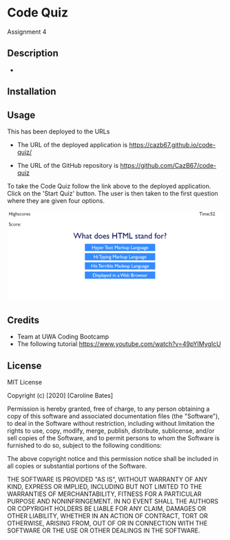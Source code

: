 # Code Quiz
Assignment 4

## Description

* 

## Installation



## Usage
This has been deployed to the URLs 

* The URL of the deployed application is https://cazb67.github.io/code-quiz/

* The URL of the GitHub repository is https://github.com/CazB67/code-quiz

To take the Code Quiz follow the link above to the deployed application. Click on the 'Start Quiz' button. The user is then taken to the first question where they are given four options. 

![First question of Code Quiz](Capture.PNG)


## Credits
* Team at UWA Coding Bootcamp
* The following tutorial https://www.youtube.com/watch?v=49pYIMygIcU

## License
MIT License

Copyright (c) [2020] [Caroline Bates]

Permission is hereby granted, free of charge, to any person obtaining a copy
of this software and associated documentation files (the "Software"), to deal
in the Software without restriction, including without limitation the rights
to use, copy, modify, merge, publish, distribute, sublicense, and/or sell
copies of the Software, and to permit persons to whom the Software is
furnished to do so, subject to the following conditions:

The above copyright notice and this permission notice shall be included in all
copies or substantial portions of the Software.

THE SOFTWARE IS PROVIDED "AS IS", WITHOUT WARRANTY OF ANY KIND, EXPRESS OR
IMPLIED, INCLUDING BUT NOT LIMITED TO THE WARRANTIES OF MERCHANTABILITY,
FITNESS FOR A PARTICULAR PURPOSE AND NONINFRINGEMENT. IN NO EVENT SHALL THE
AUTHORS OR COPYRIGHT HOLDERS BE LIABLE FOR ANY CLAIM, DAMAGES OR OTHER
LIABILITY, WHETHER IN AN ACTION OF CONTRACT, TORT OR OTHERWISE, ARISING FROM,
OUT OF OR IN CONNECTION WITH THE SOFTWARE OR THE USE OR OTHER DEALINGS IN THE
SOFTWARE.
